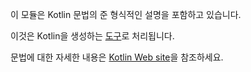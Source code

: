 이 모듈은 Kotlin 문법의 준 형식적인 설명을 포함하고 있습니다.

이것은 Kotlin을 생성하는 [도구](https://github.com/JetBrains/kotlin-grammar-generator/)로 처리됩니다.

문법에 대한 자세한 내용은 [Kotlin Web site](http://kotlinlang.org/docs/reference/grammar.html/)을 참조하세요.
